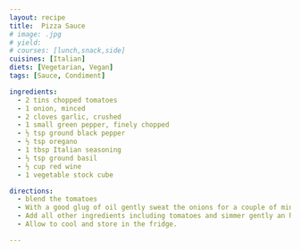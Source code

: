 ```yaml
---
layout: recipe
title:  Pizza Sauce
# image: .jpg
# yield:
# courses: [lunch,snack,side]
cuisines: [Italian]
diets: [Vegetarian, Vegan]
tags: [Sauce, Condiment]

ingredients:
  - 2 tins chopped tomatoes
  - 1 onion, minced
  - 2 cloves garlic, crushed
  - 1 small green pepper, finely chopped
  - ½ tsp ground black pepper
  - ½ tsp oregano
  - 1 tbsp Italian seasoning
  - ½ tsp ground basil
  - ½ cup red wine
  - 1 vegetable stock cube

directions:
  - blend the tomatoes
  - With a good glug of oil gently sweat the onions for a couple of minutes, add garlic for last minute.
  - Add all other ingredients including tomatoes and simmer gently an hour or so to thicken.
  - Allow to cool and store in the fridge.

---
```

